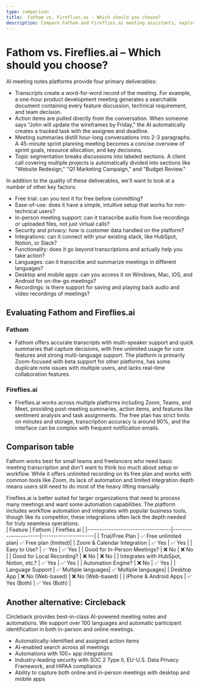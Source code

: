 ```yaml
---
type: comparison
title:  Fathom vs. Fireflies.ai – Which should you choose?
description: Compare Fathom and Fireflies.ai meeting assistants, explore their key features, pricing, and discover Circleback as an alternative solution for your meeting needs.
---
```


# Fathom vs. Fireflies.ai – Which should you choose?  
AI meeting notes platforms provide four primary deliverables:  
  
* Transcripts create a word-for-word record of the meeting. For example, a one-hour product development meeting generates a searchable document containing every feature discussion, technical requirement, and team decision.  
* Action items are pulled directly from the conversation. When someone says "John will update the wireframes by Friday," the AI automatically creates a tracked task with the assignee and deadline.  
* Meeting summaries distill hour-long conversations into 2-3 paragraphs. A 45-minute sprint planning meeting becomes a concise overview of sprint goals, resource allocation, and key decisions.  
* Topic segmentation breaks discussions into labeled sections. A client call covering multiple projects is automatically divided into sections like "Website Redesign," "Q1 Marketing Campaign," and "Budget Review."  
  
In addition to the quality of these deliverables, we'll want to look at a number of other key factors:  
  
* Free trial: can you test it for free before committing?  
* Ease-of-use: does it have a simple, intuitive setup that works for non-technical users?  
* In-person meeting support: can it transcribe audio from live recordings or uploaded files, not just virtual calls?  
* Security and privacy: how is customer data handled on the platform?  
* Integrations: can it connect with your existing stack, like HubSpot, Notion, or Slack?  
* Functionality: does it go beyond transcriptions and actually help you take action?  
* Languages: can it transcribe and summarize meetings in different languages?  
* Desktop and mobile apps: can you access it on Windows, Mac, iOS, and Android for on-the-go meetings?  
* Recordings: is there support for saving and playing back audio and video recordings of meetings?    
## Evaluating Fathom and Fireflies.ai  
### Fathom
* Fathom offers accurate transcripts with multi-speaker support and quick summaries that capture decisions, with free unlimited usage for core features and strong multi-language support. The platform is primarily Zoom-focused with beta support for other platforms, has some duplicate note issues with multiple users, and lacks real-time collaboration features.

### Fireflies.ai
* Fireflies.ai works across multiple platforms including Zoom, Teams, and Meet, providing post-meeting summaries, action items, and features like sentiment analysis and task assignments. The free plan has strict limits on minutes and storage, transcription accuracy is around 90%, and the interface can be complex with frequent notification emails.  
## Comparison table    
Fathom works best for small teams and freelancers who need basic meeting transcription and don't want to think too much about setup or workflow. While it offers unlimited recording on its free plan and works with common tools like Zoom, its lack of automation and limited integration depth means users still need to do most of the heavy lifting manually.

Fireflies.ai is better suited for larger organizations that need to process many meetings and want some automation capabilities. The platform includes workflow automation and integrates with popular business tools, though like its competitor, these integrations often lack the depth needed for truly seamless operations.  
| Feature                           | Fathom               | Fireflies.ai         |
|-----------------------------------|----------------------|----------------------|
| Trial/Free Plan                   | ✅ Free unlimited plan| ✅ Free plan (limited)|
| Zoom & Calendar Integration       | ✅ Yes               | ✅ Yes               |
| Easy to Use?                      | ✅ Yes               | ✅ Yes               |
| Good for In-Person Meetings?      | ❌ No                | ❌ No                |
| Good for Local Recording?         | ❌ No                | ❌ No                |
| Integrates with HubSpot, Notion, etc.? | ✅ Yes           | ✅ Yes               |
| Automation Engine?                | ❌ No                | ✅ Yes               |
| Language Support                  | ✅ Multiple languages| ✅ Multiple languages|
| Desktop App                       | ❌ No (Web-based)    | ❌ No (Web-based)    |
| iPhone & Android Apps             | ✅ Yes (Both)        | ✅ Yes (Both)        |  
## Another alternative: Circleback  
Circleback provides best-in-class AI-powered meeting notes and automations. We support over 100 languages and automatic participant identification in both in-person and online meetings.  
  
* Automatically-identified and assigned action items  
* AI-enabled search across all meetings  
* Automations with 100+ app integrations  
* Industry-leading security with SOC 2 Type II, EU-U.S. Data Privacy Framework, and HIPAA compliance  
* Ability to capture both online and in-person meetings with desktop and mobile apps  